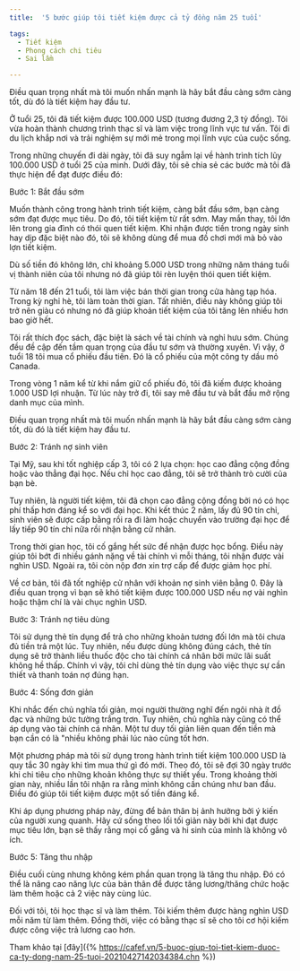 ```yaml
---
title:  '5 bước giúp tôi tiết kiệm được cả tỷ đồng năm 25 tuổi'

tags:
  - Tiết kiệm
  - Phong cách chi tiêu
  - Sai lầm

---
```


Điều quan trọng nhất mà tôi muốn nhấn mạnh là hãy bắt đầu càng sớm càng tốt, dù đó là tiết kiệm hay đầu tư.

<!-- h1 -->

<!--more-->

Ở tuổi 25, tôi đã tiết kiệm được 100.000 USD (tương đương 2,3 tỷ đồng). Tôi vừa hoàn thành chương trình thạc sĩ và làm việc trong lĩnh vực tư vấn. Tôi đi du lịch khắp nơi và trải nghiệm sự mới mẻ trong mọi lĩnh vực của cuộc sống.

Trong những chuyến đi dài ngày, tôi đã suy ngẫm lại về hành trình tích lũy 100.000 USD ở tuổi 25 của mình. Dưới đây, tôi sẽ chia sẻ các bước mà tôi đã thực hiện để đạt được điều đó:

Bước 1: Bắt đầu sớm

Muốn thành công trong hành trình tiết kiệm, càng bắt đầu sớm, bạn càng sớm đạt được mục tiêu. Do đó, tôi tiết kiệm từ rất sớm. May mắn thay, tôi lớn lên trong gia đình có thói quen tiết kiệm. Khi nhận được tiền trong ngày sinh hay dịp đặc biệt nào đó, tôi sẽ không dùng để mua đồ chơi mới mà bỏ vào lợn tiết kiệm.

Dù số tiền đó không lớn, chỉ khoảng 5.000 USD trong những năm tháng tuổi vị thành niên của tôi nhưng nó đã giúp tôi rèn luyện thói quen tiết kiệm.

Từ năm 18 đến 21 tuổi, tôi làm việc bán thời gian trong cửa hàng tạp hóa. Trong kỳ nghỉ hè, tôi làm toàn thời gian. Tất nhiên, điều này không giúp tôi trở nên giàu có nhưng nó đã giúp khoản tiết kiệm của tôi tăng lên nhiều hơn bao giờ hết.

Tôi rất thích đọc sách, đặc biệt là sách về tài chính và nghỉ hưu sớm. Chúng đều đề cập đến tầm quan trọng của đầu tư sớm và thường xuyên. Vì vậy, ở tuổi 18 tôi mua cổ phiếu đầu tiên. Đó là cổ phiếu của một công ty dầu mỏ Canada.

Trong vòng 1 năm kể từ khi nắm giữ cổ phiếu đó, tôi đã kiếm được khoảng 1.000 USD lợi nhuận. Từ lúc này trở đi, tôi say mê đầu tư và bắt đầu mở rộng danh mục của mình.

Điều quan trọng nhất mà tôi muốn nhấn mạnh là hãy bắt đầu càng sớm càng tốt, dù đó là tiết kiệm hay đầu tư.

Bước 2: Tránh nợ sinh viên

Tại Mỹ, sau khi tốt nghiệp cấp 3, tôi có 2 lựa chọn: học cao đẳng cộng đồng hoặc vào thẳng đại học. Nếu chỉ học cao đẳng, tôi sẽ trở thành trò cười của bạn bè.

Tuy nhiên, là người tiết kiệm, tôi đã chọn cao đẳng cộng đồng bởi nó có học phí thấp hơn đáng kể so với đại học. Khi kết thúc 2 năm, lấy đủ 90 tín chỉ, sinh viên sẽ được cấp bằng rồi ra đi làm hoặc chuyển vào trường đại học để lấy tiếp 90 tín chỉ nữa rồi nhận bằng cử nhân.

Trong thời gian học, tôi cố gắng hết sức để nhận được học bổng. Điều này giúp tôi bớt đi nhiều gánh nặng về tài chính vì mỗi tháng, tôi nhận được vài nghìn USD. Ngoài ra, tôi còn nộp đơn xin trợ cấp để được giảm học phí.

Về cơ bản, tôi đã tốt nghiệp cử nhân với khoản nợ sinh viên bằng 0. Đây là điều quan trọng vì bạn sẽ khó tiết kiệm được 100.000 USD nếu nợ vài nghìn hoặc thậm chí là vài chục nghìn USD.

Bước 3: Tránh nợ tiêu dùng

Tôi sử dụng thẻ tín dụng để trả cho những khoản tương đối lớn mà tôi chưa đủ tiền trả một lúc. Tuy nhiên, nếu được dùng không đúng cách, thẻ tín dụng sẽ trở thành liều thuốc độc cho tài chính cá nhân bởi mức lãi suất không hề thấp. Chính vì vậy, tôi chỉ dùng thẻ tín dụng vào việc thực sự cần thiết và thanh toán nợ đúng hạn.

Bước 4: Sống đơn giản

Khi nhắc đến chủ nghĩa tối giản, mọi người thường nghĩ đến ngôi nhà ít đồ đạc và những bức tường trắng trơn. Tuy nhiên, chủ nghĩa này cũng có thể áp dụng vào tài chính cá nhân. Một tư duy tối giản liên quan đến tiền mà bạn cần có là "nhiều không phải lúc nào cũng tốt hơn.

Một phương pháp mà tôi sử dụng trong hành trình tiết kiệm 100.000 USD là quy tắc 30 ngày khi tìm mua thứ gì đó mới. Theo đó, tôi sẽ đợi 30 ngày trước khi chi tiêu cho những khoản không thực sự thiết yếu. Trong khoảng thời gian này, nhiều lần tôi nhận ra rằng mình không cần chúng như ban đầu. Điều đó giúp tôi tiết kiệm được một số tiền đáng kể.

Khi áp dụng phương pháp này, đừng để bản thân bị ảnh hưởng bởi ý kiến của người xung quanh. Hãy cứ sống theo lối tối giản này bởi khi đạt được mục tiêu lớn, bạn sẽ thấy rằng mọi cố gắng và hi sinh của mình là không vô ích.

Bước 5: Tăng thu nhập

Điều cuối cùng nhưng không kém phần quan trọng là tăng thu nhập. Đó có thể là nâng cao năng lực của bản thân để được tăng lương/thăng chức hoặc làm thêm hoặc cả 2 việc này cùng lúc.

Đối với tôi, tôi học thạc sĩ và làm thêm. Tôi kiếm thêm được hàng nghìn USD mỗi năm từ làm thêm. Đồng thời, việc có bằng thạc sĩ sẽ cho tôi cơ hội kiếm được công việc trả lương cao hơn.

Tham khảo tại [đây]({% https://cafef.vn/5-buoc-giup-toi-tiet-kiem-duoc-ca-ty-dong-nam-25-tuoi-20210427142034384.chn %})